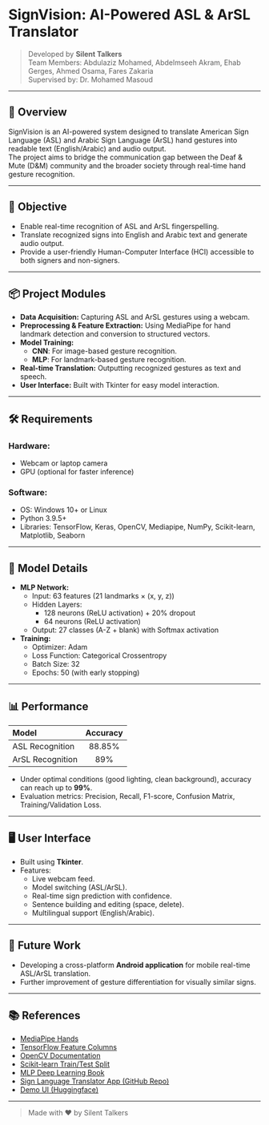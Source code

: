 
# SignVision: AI-Powered ASL & ArSL Translator

> Developed by **Silent Talkers**  
> Team Members: Abdulaziz Mohamed, Abdelmseeh Akram, Ehab Gerges, Ahmed Osama, Fares Zakaria  
> Supervised by: Dr. Mohamed Masoud

---

## 📖 Overview

SignVision is an AI-powered system designed to translate American Sign Language (ASL) and Arabic Sign Language (ArSL) hand gestures into readable text (English/Arabic) and audio output.  
The project aims to bridge the communication gap between the Deaf & Mute (D&M) community and the broader society through real-time hand gesture recognition.

---

## 🎯 Objective

- Enable real-time recognition of ASL and ArSL fingerspelling.
- Translate recognized signs into English and Arabic text and generate audio output.
- Provide a user-friendly Human-Computer Interface (HCI) accessible to both signers and non-signers.

---

## 📦 Project Modules

- **Data Acquisition:** Capturing ASL and ArSL gestures using a webcam.
- **Preprocessing & Feature Extraction:** Using MediaPipe for hand landmark detection and conversion to structured vectors.
- **Model Training:**  
  - **CNN**: For image-based gesture recognition.
  - **MLP**: For landmark-based gesture recognition.
- **Real-time Translation:** Outputting recognized gestures as text and speech.
- **User Interface:** Built with Tkinter for easy model interaction.

---

## 🛠️ Requirements

### Hardware:
- Webcam or laptop camera
- GPU (optional for faster inference)

### Software:
- OS: Windows 10+ or Linux
- Python 3.9.5+
- Libraries: TensorFlow, Keras, OpenCV, Mediapipe, NumPy, Scikit-learn, Matplotlib, Seaborn

---

## 🧠 Model Details

- **MLP Network:**
  - Input: 63 features (21 landmarks × (x, y, z))
  - Hidden Layers: 
    - 128 neurons (ReLU activation) + 20% dropout
    - 64 neurons (ReLU activation)
  - Output: 27 classes (A-Z + blank) with Softmax activation
- **Training:**
  - Optimizer: Adam
  - Loss Function: Categorical Crossentropy
  - Batch Size: 32
  - Epochs: 50 (with early stopping)

---

## 📊 Performance

| Model | Accuracy |
|:------|:--------:|
| ASL Recognition | 88.85% |
| ArSL Recognition | 89% |

- Under optimal conditions (good lighting, clean background), accuracy can reach up to **99%**.
- Evaluation metrics: Precision, Recall, F1-score, Confusion Matrix, Training/Validation Loss.

---

## 🖥️ User Interface

- Built using **Tkinter**.
- Features:
  - Live webcam feed.
  - Model switching (ASL/ArSL).
  - Real-time sign prediction with confidence.
  - Sentence building and editing (space, delete).
  - Multilingual support (English/Arabic).

---

## 🚀 Future Work

- Developing a cross-platform **Android application** for mobile real-time ASL/ArSL translation.
- Further improvement of gesture differentiation for visually similar signs.

---

## 📚 References

- [MediaPipe Hands](https://mediapipe.readthedocs.io/en/latest/solutions/hands.html)
- [TensorFlow Feature Columns](https://www.tensorflow.org/tutorials/structured_data/feature_columns)
- [OpenCV Documentation](https://docs.opencv.org/4.x/d6/d00/tutorial_py_root.html)
- [Scikit-learn Train/Test Split](https://scikit-learn.org/stable/modules/generated/sklearn.model_selection.train_test_split.html)
- [MLP Deep Learning Book](https://www.deeplearningbook.org/contents/mlp.html)
- [Sign Language Translator App (GitHub Repo)](https://github.com/AbdelmseehAkram/sign-language-translator-app)
- [Demo UI (Huggingface)](https://huggingface.co/spaces/ahmedos13/SignLanguage)

---

> Made with ❤️ by Silent Talkers
